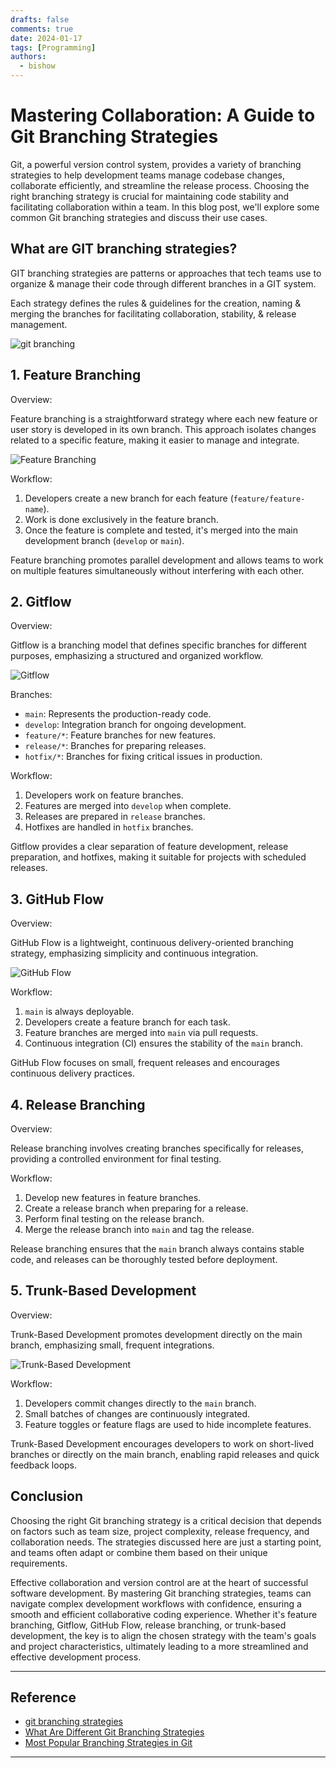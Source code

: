 ```yaml
---
drafts: false
comments: true
date: 2024-01-17
tags: [Programming]
authors:
  - bishow
---
```


# Mastering Collaboration: A Guide to Git Branching Strategies

Git, a powerful version control system, provides a variety of branching strategies to help development teams manage codebase changes, collaborate efficiently, and streamline the release process. Choosing the right branching strategy is crucial for maintaining code stability and facilitating collaboration within a team. In this blog post, we'll explore some common Git branching strategies and discuss their use cases.

<!-- more -->

## What are GIT branching strategies?

GIT branching strategies are patterns or approaches that tech teams use to organize & manage their code through different branches in a GIT system.

Each strategy defines the rules & guidelines for the creation, naming & merging the branches for facilitating collaboration, stability, & release management.

![git branching](https://assets-global.website-files.com/5ef788f07804fb7d78a4127a/60095db29f3c9d65476efdef_Git%20Branching%20strategies.png)

## 1. Feature Branching

Overview:

Feature branching is a straightforward strategy where each new feature or user story is developed in its own branch. This approach isolates changes related to a specific feature, making it easier to manage and integrate.

![Feature Branching](https://phoenixnap.com/kb/wp-content/uploads/2023/10/feature-branching-workflow.png)

Workflow:

1. Developers create a new branch for each feature (`feature/feature-name`).
2. Work is done exclusively in the feature branch.
3. Once the feature is complete and tested, it's merged into the main development branch (`develop` or `main`).

Feature branching promotes parallel development and allows teams to work on multiple features simultaneously without interfering with each other.

## 2. Gitflow

Overview:

Gitflow is a branching model that defines specific branches for different purposes, emphasizing a structured and organized workflow.

![Gitflow](https://phoenixnap.com/kb/wp-content/uploads/2023/10/gitflow-workflow-example.png)

Branches:

- `main`: Represents the production-ready code.
- `develop`: Integration branch for ongoing development.
- `feature/*`: Feature branches for new features.
- `release/*`: Branches for preparing releases.
- `hotfix/*`: Branches for fixing critical issues in production.

Workflow:

1. Developers work on feature branches.
2. Features are merged into `develop` when complete.
3. Releases are prepared in `release` branches.
4. Hotfixes are handled in `hotfix` branches.

Gitflow provides a clear separation of feature development, release preparation, and hotfixes, making it suitable for projects with scheduled releases.

## 3. GitHub Flow

Overview:

GitHub Flow is a lightweight, continuous delivery-oriented branching strategy, emphasizing simplicity and continuous integration.

![GitHub Flow](https://phoenixnap.com/kb/wp-content/uploads/2023/10/github-flow-workflow-example.png)

Workflow:

1. `main` is always deployable.
2. Developers create a feature branch for each task.
3. Feature branches are merged into `main` via pull requests.
4. Continuous integration (CI) ensures the stability of the `main` branch.

GitHub Flow focuses on small, frequent releases and encourages continuous delivery practices.

## 4. Release Branching

Overview:

Release branching involves creating branches specifically for releases, providing a controlled environment for final testing.

Workflow:

1. Develop new features in feature branches.
2. Create a release branch when preparing for a release.
3. Perform final testing on the release branch.
4. Merge the release branch into `main` and tag the release.

Release branching ensures that the `main` branch always contains stable code, and releases can be thoroughly tested before deployment.

## 5. Trunk-Based Development

Overview:

Trunk-Based Development promotes development directly on the main branch, emphasizing small, frequent integrations.

![Trunk-Based Development](https://phoenixnap.com/kb/wp-content/uploads/2023/10/trunk-based-development-workflow.png)

Workflow:

1. Developers commit changes directly to the `main` branch.
2. Small batches of changes are continuously integrated.
3. Feature toggles or feature flags are used to hide incomplete features.

Trunk-Based Development encourages developers to work on short-lived branches or directly on the main branch, enabling rapid releases and quick feedback loops.

## Conclusion

Choosing the right Git branching strategy is a critical decision that depends on factors such as team size, project complexity, release frequency, and collaboration needs. The strategies discussed here are just a starting point, and teams often adapt or combine them based on their unique requirements.

Effective collaboration and version control are at the heart of successful software development. By mastering Git branching strategies, teams can navigate complex development workflows with confidence, ensuring a smooth and efficient collaborative coding experience. Whether it's feature branching, Gitflow, GitHub Flow, release branching, or trunk-based development, the key is to align the chosen strategy with the team's goals and project characteristics, ultimately leading to a more streamlined and effective development process.

---

## Reference

- [git branching strategies](https://www.engati.com/blog/git-branching-strategies)
- [What Are Different Git Branching Strategies](https://phoenixnap.com/kb/git-branching-strategy)
- [Most Popular Branching Strategies in Git](https://css-tricks.com/branching-strategies-in-git/)

---
